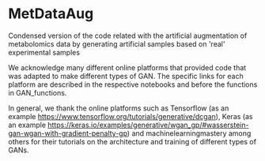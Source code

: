 # MetDataAug
Condensed version of the code related with the artificial augmentation of metabolomics data by generating artificial samples based on 'real' experimental samples

We acknowledge many different online platforms that provided code that was adapted to make different types of GAN. The specific links for each platform are described in the respective notebooks and before the functions in GAN_functions. 

In general, we thank the online platforms such as Tensorflow (as an example https://www.tensorflow.org/tutorials/generative/dcgan), Keras (as an example https://keras.io/examples/generative/wgan_gp/#wasserstein-gan-wgan-with-gradient-penalty-gp) and machinelearningmastery among others for their tutorials on the architecture and training of different types of GANs.